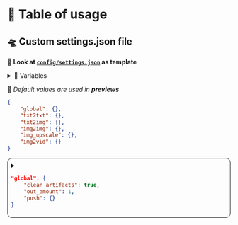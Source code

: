 # 🍹 Table of usage
## 🛸 Custom settings.json file

🚀 **Look at [`config/settings.json`](https://github.com/AI-Image-Gen/generator/blob/main/config/settings.json) as template**

<details>
<summary> 📖 Variables</summary>
<div style="border: 1px solid; border-radius: 10px; padding: 7px; margin-bottom: 10px">

## 📔 Types of data
| 🔢 Input      | 🛸 Type | 🔥 Inputs              |
|:-------------:|:-------:|:----------------------:|
|`bool`         | boolean | `true` or `false`      | 
|`int`          | integer | any `number`           | 
|`str`          | string  | any `characters`       | 
|`arr`          | array   | array of some `input`s | 

## 💬 Input strings
🌐 *Example use:*
```json
"input": "{REPO}"
```
| 🔢 Input {}   | 🛸 Meaning              | 🔥 Side notes   |
|:-------------:|:-----------------------:|:---------------:|
|`REPO`         | `str` repository path   |<details><summary>Example</summary> `"repo/path"`</details>|

<details>
<summary>

```json
"input": "{config.Input}"
```
</summary>

<div style="border: 1px solid; border-radius: 10px; padding: 7px; margin-bottom: 10px">

| 🔢 Input | 🛸 Meaning           |🔥 Side notes         |
|:------------------:|:--------------------:|:--------------------:|
|`mix0`              | Outputs amount `arr` | <details><summary>Example</summary>`[0, 1]` for <br>`out_amount: 2`</details>|
|`mix1`              | mix0 + previous ai amount `arr`     | 
|`mix2`              | mix1 + previous ai amount `arr`     | 

<details>
<summary>

```json
"input": "{config.models.Input}"
```
</summary>

<div style="border: 1px solid; border-radius: 10px; padding: 7px">

🚀 *Will be generated from config/models.json*

| 🔢 Input | 🛸 Meaning           |🔥 Side notes         |
|:------------------:|:--------------------:|:--------------------:|
|`txt2img`              | txt2img supported AI models `arr` | <details><summary>Example</summary>`["sd-v1.5"]`</details>|
|`img2img`              | img2img supported AI models `arr`     | 
|`img_upscale`              | img_upscale supported AI models `arr` | 
|`img2vid`              | img2vid supported AI models `arr`     | 

</div>
</details>
</div>
</details>

<details>
<summary>

```json
"input": "{txt2txt.Input}"
```
</summary>
<div style="border: 1px solid; border-radius: 10px; padding: 7px">

🚀 *Will be generated from config/models.json*

| 🔢 Input | 🛸 Meaning           |🔥 Side notes         |
|:------------------:|:--------------------:|:--------------------:|
|`prompt`              | AI optimized prompt `str` | <details><summary>Example</summary>`"Generate something"`</details>|

</div>
</details>

</div>
</details>  


🚨 *Default values are used in **previews***  

```json
{
    "global": {},
    "txt2txt": {},
    "txt2img": {},
    "img2img": {},
    "img_upscale": {},
    "img2vid": {}
}
```

<details style="border: 1px solid; border-radius: 10px; padding: 7px">
<summary>

```json
"global": {
    "clean_artifacts": true,
    "out_amount": 1,
    "push": {}
}
```
</summary>

| ⚡ Setting      | 🔢 Input          | 🔥 Description  |
|:----------------:|:------------------:|:--------------:|
|`clean_artifacts`| `bool`             | Delete temporary artifacts?| 
|`out_amount`| `int`<br>in **1**-**10** range    | How many prompts should be called?<details style="border: 1px solid; border-radius: 10px; padding: 2px"><summary>*Limitations* 🚧</summary>Edit available only with<br>**txt2txt** `active: true`</details> | 

<details style="border: 1px solid #006400; border-radius: 10px; padding: 7px">
<summary>

```json
"push": {
    "active": true,
    "imgs_dir": "{REPO}/content/img",
    "vids_dir": "{REPO}/content/vid",
    "prompt_dir": "{REPO}/content/prompts",
}
```

</summary>

| ⚡ Setting      | 🔢 Input          | 🔥 Description |
|:---------------:|:------------------:|:---------------|
|`active`| `bool` | Push to repository? |
|`imgs_dir`| `str` | Images push path  |
|`vids_dir`| `str` | Videos push path  |
|`prompt_dir`| `str` | Prompts push path  |

</details>

</details>